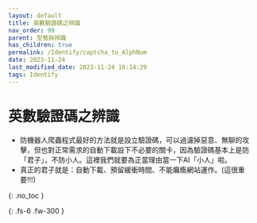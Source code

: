 ```yaml
---
layout: default
title: 英數驗證碼之辨識
nav_order: 99
parent: 型態與辨識
has_children: true
permalink: /Identify/captcha_to_AlphNum
date: 2023-11-24 
last_modified_date: 2023-11-24 16:14:29
tags: Identify
---
```


# 英數驗證碼之辨識

- 防機器人爬蟲程式最好的方法就是設立驗證碼，可以過濾掉惡意、無聊的攻擊，但也對正常需求的自動下載設下不必要的關卡，因為驗證碼基本上是防「君子」，不防小人。這裡我們就要為正當理由當一下AI「小人」啦。
- 真正的君子就是：自動下載、預留緩衝時間、不能癱瘓網站運作。(這很重要!!!)

{: .no_toc }

{: .fs-6 .fw-300 }
